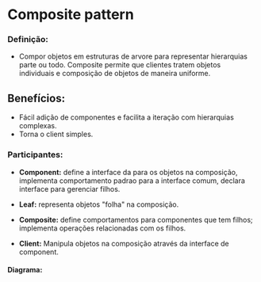 # Composite pattern

### **Definição:**

* Compor objetos em estruturas de arvore para representar hierarquias parte ou todo.
Composite permite que clientes tratem objetos individuais e composição de objetos de maneira uniforme.

## Benefícios: 
* Fácil adição de componentes e facilita a iteração com hierarquias complexas.
* Torna o client simples.

### **Participantes:**
* **Component:** define a interface da para os objetos na composição, implementa comportamento padrao para a interface comum, declara interface para gerenciar filhos.

* **Leaf:** representa objetos "folha" na composição.

* **Composite:** define comportamentos para componentes que tem filhos; implementa operações relacionadas com os filhos.

* **Client:** Manipula objetos na composição através da interface de component.

<!-- ### **Quando Implementar:**

* quando houver necessidade que uma classe tem apenas uma instancia. -->

#### Diagrama:
 <!-- ![](assets/singleton.png)
 
 Fonte: https://reactiveprogramming.io/public/books/patterns/img/patterns-articles/singleton-diagram.png -->


